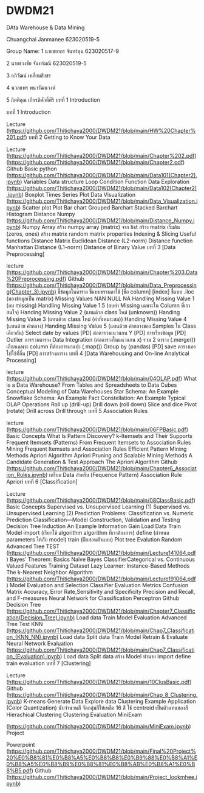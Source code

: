 # DWDM21
DAta Warehouse &amp; Data Mining

Chuangchai Janmanee 623020519-5

Group Name:
1 นายชยากร จันทร์ลุน 623020517-9

2 นายช่วงชัย จันทร์มณี 623020519-5

3 อภิวัฒน์ เหลี่ยมสิงขร

4 นวลแพร พนาวัฒนวงค์

5 กิตติคุณ เกียรติศักดิ์ศิริ
บทที่ 1 Introduction

บทที่ 1 Introduction

Lecture
(https://github.com/Thitichaya2000/DWDM21/blob/main/HW%20Chapter%201.pdf)
บทที่ 2 Getting to Know Your Data

Lecture
(https://github.com/Thitichaya2000/DWDM21/blob/main/Chapter%202.pdf)
(https://github.com/Thitichaya2000/DWDM21/blob/main/Chapter2.pdf)
Github
Basic python
(https://github.com/Thitichaya2000/DWDM21/blob/main/Data101(Chapter2).ipynb)
Variables
Data structure
Loop
Condition
Function
Data Exploration
(https://github.com/Thitichaya2000/DWDM21/blob/main/Data102(Chapter2).ipynb)
Boxplot
Times Series Plot
Data Visualization
(https://github.com/Thitichaya2000/DWDM21/blob/main/Data_Visualization.ipynb)
Scatter plot
Plot
Bar chart
Grouped Barchart
Stacked Barchart
Histogram
Distance Numpy
(https://github.com/Thitichaya2000/DWDM21/blob/main/Distance_Numpy.ipynb)
Numpy Array
สร้าง numpy array (matrix) จาก list
สร้าง matrix เริ่มต้น (zeros, ones)
สร้าง matrix random
matrix properties
Indexing & Slicing
Useful functions
Distance Matrix
Euclidean Distance (L2-norm)
Distance function
Manhattan Distance (L1-norm)
Distance of Binary Value
บทที่ 3 [Data Preprocessing]

lecture
(https://github.com/Thitichaya2000/DWDM21/blob/main/Chapter%203.Data%20Preprocessing.pdf)
Github
(https://github.com/Thitichaya2000/DWDM21/blob/main/Data_Preprocessing(Chapter_3).ipynb)
ชี้ข้อมูลในตาราง
ชี้แบบธรรมดาใช้ [ชื่อ column] [index]
ชี้แบบ .iloc (มองข้อมูลเป็น matrix)
Missing Values NAN NULL NA
Handling Missing Value 1 (ลบ missing)
Handling Missing Value 1.5 (ลบค่า Missing เฉพาะใน Column ที่เราสนใจ)
Handing Missing Value 2 (แทนด้วย class ใหม่ (unknown))
Handing Missing Value 3 (แทนด้วย class ใหม่ (ค่าที่เหมาะสม))
Handing Missing Value 4 (แทนด้วย ค่ากลาง)
Handing Missing Value 5 (แทนด้วย ค่ากลางของ Samples ใน Class เดียวกัน)
Select date by values [PD]
ต่อตารางแนวแกน Y [PD]
การเรียงข้อมูล [PD]
Outlier
การรวมตาราง Data Integration (ต่อตารางในแนวแกน x)
รวม 2 ตาราง (.merge())
เลือกเฉพาะ column ที่ต้องการมาแปะ (.map())
Group by (pandas)
[PD] save ตารางเอาไปใช้ที่อื่น
[PD] การสร้างตาราง
บทที่ 4 [Data Warehousing and On-line Analytical Processing]

lecture
(https://github.com/Thitichaya2000/DWDM21/blob/main/04OLAP.pdf)
What is a Data Warehouse?
From Tables and Spreadsheets to Data Cubes
Conceptual Modeling of Data Warehouses
Star Schema: An Example
Snowflake Schema: An Example
Fact Constellation: An Example
Typical OLAP Operations
Roll up (drill-up)
Drill down (roll down)
Slice and dice
Pivot (rotate)
Drill across
Drill through
บทที่ 5 Association Rules

lecture
(https://github.com/Thitichaya2000/DWDM21/blob/main/06FPBasic.pdf)
Basic Concepts
What Is Pattern Discovery?
k-Itemsets and Their Supports
Frequent Itemsets (Patterns)
From Frequent Itemsets to Association Rules
Mining Frequent Itemsets and Association Rules
Efficient Pattern Mining Methods
Apriori Algorithm
Apriori Pruning and Scalable Mining Methods
A Candidate Generation & Test Approach
The Apriori Algorithm
Github
(https://github.com/Thitichaya2000/DWDM21/blob/main/Chapter6_Association_Rules.ipynb)
เตรียม Data สำหรับ (Fequence Pattern) Association Rule
Apriori
บทที่ 6 [Classification]

Lecture
(https://github.com/Thitichaya2000/DWDM21/blob/main/08ClassBasic.pdf)
Basic Concepts
Supervised vs. Unsupervised Learning (1)
Supervised vs. Unsupervised Learning (2)
Prediction Problems: Classification vs. Numeric Prediction
Classification—Model Construction, Validation and Testing
Decision Tree Induction
An Example
Information Gain
Load Data
Train Model
import (เรียกใช้ algorithm algorithm ที่เราต้องการ)
define (กำหนด parameters ให้กับ model)
train (ฝึกสอนตัวแบบ)
Plot tree
Evalution
Random
Advanced Tree
TEST
(https://github.com/Thitichaya2000/DWDM21/blob/main/Lecture141064.pdf)
Bayes’ Theorem: Basics
Naïve Bayes
ClassifierCategorical vs. Continuous Valued Features
Training Dataset
Lazy Learner: Instance-Based Methods
The k-Nearest Neighbor Algorithm
(https://github.com/Thitichaya2000/DWDM21/blob/main/Lecture191064.pdf)
Model Evaluation and Selection
Classifier Evaluation Metrics
Confusion Matrix
Accuracy, Error Rate,Sensitivity and Specificity
Precision and Recall, and F-measures
Neural Network for Classification
Perceptron
Github
Decision Tree
(https://github.com/Thitichaya2000/DWDM21/blob/main/Chapter7_Classification(Decision_Tree).ipynb)
Load data
Train Model
Evaluation
Advanced Tree
Test
KNN
(https://github.com/Thitichaya2000/DWDM21/blob/main/Chap7_Classification_(KNN_NN).ipynb)
Load data
Split data
Train Model
Retrain & Evaluate
Neural Network
Evaluation
(https://github.com/Thitichaya2000/DWDM21/blob/main/Chap7_Classification_(Evaluation).ipynb)
Load data
Split data
สร้าง Model ทำนาย
import
define
train
evaluation
บทที่ 7 [Clustering]

Lecture
(https://github.com/Thitichaya2000/DWDM21/blob/main/10ClusBasic.pdf)
Github
(https://github.com/Thitichaya2000/DWDM21/blob/main/Chap_8_Clustering.ipynb)
K-means
Generate Data
Explore data
Clustering
Example Application (Color Quantization)
นับจำนวนสี
จัดกลุ่มสีให้เหลือ 16 สี
ใช้ centroid เป็นตัวแทนของสี
Hierachical Clustering
Clustering Evaluation
MiniExam

(https://github.com/Thitichaya2000/DWDM21/blob/main/MiniExam.ipynb)
Project

Powerpoint
(https://github.com/Thitichaya2000/DWDM21/blob/main/Final%20Project%20%E0%B8%81%E0%B8%A5%E0%B8%B8%E0%B9%88%E0%B8%A1%E0%B8%A5%E0%B8%B9%E0%B8%81%E0%B8%AB%E0%B8%A1%E0%B8%B5.pdf)
Github
(https://github.com/Thitichaya2000/DWDM21/blob/main/Project_lookmhee.ipynb)
